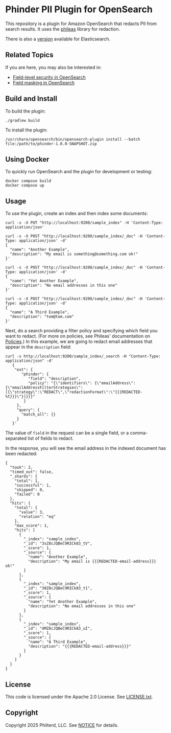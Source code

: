 # Phinder PII Plugin for OpenSearch

This repository is a plugin for Amazon OpenSearch that redacts PII from search results. It uses the [phileas](https://github.com/philterd/phileas/) library for redaction.

There is also a [version](https://github.com/philterd/phinder-pii-elasticsearch-plugin) available for Elasticsearch.

## Related Topics

If you are here, you may also be interested in:
* [Field-level security in OpenSearch](https://opensearch.org/docs/latest/security/access-control/field-level-security/)
* [Field masking in OpenSearch](https://opensearch.org/docs/latest/security/access-control/field-masking/)

## Build and Install

To build the plugin:

```
./gradlew build
```

To install the plugin:

```
/usr/share/opensearch/bin/opensearch-plugin install --batch file:/path/to/phinder-1.0.0-SNAPSHOT.zip
```

## Using Docker

To quickly run OpenSearch and the plugin for development or testing:

```
docker compose build
docker compose up
```

## Usage

To use the plugin, create an index and then index some documents:

```
curl -s -X PUT "http://localhost:9200/sample_index" -H 'Content-Type: application/json'
```

```
curl -s -X POST "http://localhost:9200/sample_index/_doc" -H 'Content-Type: application/json' -d'
{
  "name": "Another Example",
  "description": "My email is something@something.com ok!"
}'

curl -s -X POST "http://localhost:9200/sample_index/_doc" -H 'Content-Type: application/json' -d'
{
  "name": "Yet Another Example",
  "description": "No email addresses in this one"
}'

curl -s -X POST "http://localhost:9200/sample_index/_doc" -H 'Content-Type: application/json' -d'
{
  "name": "A Third Example",
  "description": "tom@tom.com"
}'

```

Next, do a search providing a filter policy and specifying which field you want to redact. (For more on policies, see Phileas' documentation on [Policies](https://philterd.github.io/phileas/filter_policies/filter_policies/).) In this example,
we are going to redact email addresses that appear in the `description` field:

```
curl -s http://localhost:9200/sample_index/_search -H "Content-Type: application/json" -d'
   {
    "ext": {
       "phinder": {
          "field": "description",
          "policy": "{\"identifiers\": {\"emailAddress\":{\"emailAddressFilterStrategies\":[{\"strategy\":\"REDACT\",\"redactionFormat\":\"{{{REDACTED-%t}}}\"}]}}}"
        }
     },
     "query": {
       "match_all": {}
     }
   }'
```

The value of `field` in the request can be a single field, or a comma-separated list of fields to redact.

In the response, you will see the email address in the indexed document has been redacted:

```
{
  "took": 2,
  "timed_out": false,
  "_shards": {
    "total": 1,
    "successful": 1,
    "skipped": 0,
    "failed": 0
  },
  "hits": {
    "total": {
      "value": 3,
      "relation": "eq"
    },
    "max_score": 1,
    "hits": [
      {
        "_index": "sample_index",
        "_id": "3sZ8cJQBeC9RICk83_tV",
        "_score": 1,
        "_source": {
          "name": "Another Example",
          "description": "My email is {{{REDACTED-email-address}}} ok!"
        }
      },
      {
        "_index": "sample_index",
        "_id": "38Z8cJQBeC9RICk83_t1",
        "_score": 1,
        "_source": {
          "name": "Yet Another Example",
          "description": "No email addresses in this one"
        }
      },
      {
        "_index": "sample_index",
        "_id": "4MZ8cJQBeC9RICk83_uI",
        "_score": 1,
        "_source": {
          "name": "A Third Example",
          "description": "{{{REDACTED-email-address}}}"
        }
      }
    ]
  }
}
```

## License
This code is licensed under the Apache 2.0 License. See [LICENSE.txt](LICENSE.txt).

## Copyright
Copyright 2025 Philterd, LLC. See [NOTICE](NOTICE.txt) for details.
